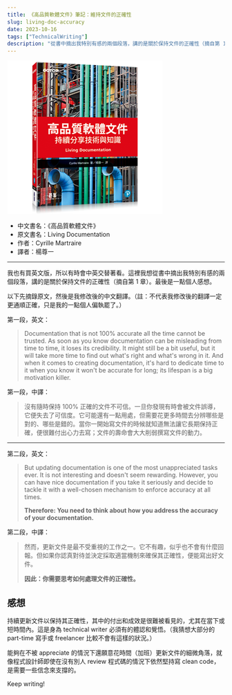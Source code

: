 ```yaml
---
title: 《高品質軟體文件》筆記：維持文件的正確性
slug: living-doc-accuracy
date: 2023-10-16
tags: ["TechnicalWriting"]
description: "從書中摘出我特別有感的兩個段落，講的是關於保持文件的正確性（摘自第 1 章）"
---
```


![](images/living-doc-book.png)

- 中文書名：《高品質軟體文件》
- 原文書名：Living Documentation
- 作者：Cyrille Martraire
- 譯者：楊尊一

---

我也有買英文版，所以有時會中英交替著看。這裡我想從書中摘出我特別有感的兩個段落，講的是關於保持文件的正確性（摘自第 1 章）。最後是一點個人感想。

以下先摘錄原文，然後是我修改後的中文翻譯。（註：不代表我修改後的翻譯一定更通順正確，只是我的一點個人偏執罷了。）

第一段，英文：

> Documentation that is not 100% accurate all the time cannot be trusted. As soon as you know documentation can be misleading from time to time, it loses its credibility. It might still be a bit useful, but it will take more time to find out what's right and what's wrong in it. And when it comes to creating documentation, it's hard to dedicate time to it when you know it won't be accurate for long; its lifespan is a big motivation killer.

第一段，中譯：

> 沒有隨時保持 100% 正確的文件不可信。一旦你發現有時會被文件誤導，它便失去了可信度。它可能還有一點用處，但需要花更多時間去分辨哪些是對的、哪些是錯的。當你一開始寫文件的時候就知道無法讓它長期保持正確，便很難付出心力去寫；文件的壽命會大大削弱撰寫文件的動力。

---

第二段，英文：

> But updating documentation is one of the most unappreciated tasks ever. It is not interesting and doesn't seem rewarding. However, you can have nice documentation if you take it seriously and decide to tackle it with a well-chosen mechanism to enforce accuracy at all times.
>
> **Therefore: You need to think about how you address the accuracy of your documentation.**

第二段，中譯：

> 然而，更新文件是最不受重視的工作之一。它不有趣，似乎也不會有什麼回報。但如果你認真對待並決定採取適當機制來確保其正確性，便能寫出好文件。
> 
> **因此：你需要思考如何處理文件的正確性。**

## 感想

持續更新文件以保持其正確性，其中的付出和成效是很難被看見的，尤其在當下或短時間內。這是身為 technical writer 必須有的體認和覺悟。（我猜想大部分的 part-time 寫手或 freelancer 比較不會有這樣的狀況。）

能夠在不被 appreciate 的情況下還願意花時間（加班）更新文件的細微角落，就像程式設計師即使在沒有別人 review 程式碼的情況下依然堅持寫 clean code，是需要一些信念來支撐的。

Keep writing!
